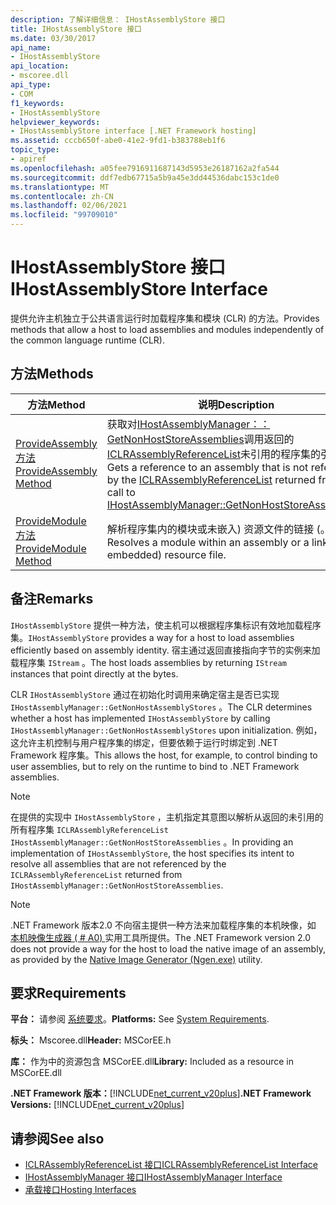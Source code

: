 ```yaml
---
description: 了解详细信息： IHostAssemblyStore 接口
title: IHostAssemblyStore 接口
ms.date: 03/30/2017
api_name:
- IHostAssemblyStore
api_location:
- mscoree.dll
api_type:
- COM
f1_keywords:
- IHostAssemblyStore
helpviewer_keywords:
- IHostAssemblyStore interface [.NET Framework hosting]
ms.assetid: cccb650f-abe0-41e2-9fd1-b383788eb1f6
topic_type:
- apiref
ms.openlocfilehash: a05fee7916911687143d5953e26187162a2fa544
ms.sourcegitcommit: ddf7edb67715a5b9a45e3dd44536dabc153c1de0
ms.translationtype: MT
ms.contentlocale: zh-CN
ms.lasthandoff: 02/06/2021
ms.locfileid: "99709010"
---
```

# <a name="ihostassemblystore-interface"></a><span data-ttu-id="941b4-103">IHostAssemblyStore 接口</span><span class="sxs-lookup"><span data-stu-id="941b4-103">IHostAssemblyStore Interface</span></span>

<span data-ttu-id="941b4-104">提供允许主机独立于公共语言运行时加载程序集和模块 (CLR) 的方法。</span><span class="sxs-lookup"><span data-stu-id="941b4-104">Provides methods that allow a host to load assemblies and modules independently of the common language runtime (CLR).</span></span>  
  
## <a name="methods"></a><span data-ttu-id="941b4-105">方法</span><span class="sxs-lookup"><span data-stu-id="941b4-105">Methods</span></span>  
  
|<span data-ttu-id="941b4-106">方法</span><span class="sxs-lookup"><span data-stu-id="941b4-106">Method</span></span>|<span data-ttu-id="941b4-107">说明</span><span class="sxs-lookup"><span data-stu-id="941b4-107">Description</span></span>|  
|------------|-----------------|  
|[<span data-ttu-id="941b4-108">ProvideAssembly 方法</span><span class="sxs-lookup"><span data-stu-id="941b4-108">ProvideAssembly Method</span></span>](ihostassemblystore-provideassembly-method.md)|<span data-ttu-id="941b4-109">获取对[IHostAssemblyManager：： GetNonHostStoreAssemblies](ihostassemblymanager-getnonhoststoreassemblies-method.md)调用返回的[ICLRAssemblyReferenceList](iclrassemblyreferencelist-interface.md)未引用的程序集的引用。</span><span class="sxs-lookup"><span data-stu-id="941b4-109">Gets a reference to an assembly that is not referenced by the [ICLRAssemblyReferenceList](iclrassemblyreferencelist-interface.md) returned from a call to [IHostAssemblyManager::GetNonHostStoreAssemblies](ihostassemblymanager-getnonhoststoreassemblies-method.md).</span></span>|  
|[<span data-ttu-id="941b4-110">ProvideModule 方法</span><span class="sxs-lookup"><span data-stu-id="941b4-110">ProvideModule Method</span></span>](ihostassemblystore-providemodule-method.md)|<span data-ttu-id="941b4-111">解析程序集内的模块或未嵌入) 资源文件的链接 (。</span><span class="sxs-lookup"><span data-stu-id="941b4-111">Resolves a module within an assembly or a linked (not embedded) resource file.</span></span>|  
  
## <a name="remarks"></a><span data-ttu-id="941b4-112">备注</span><span class="sxs-lookup"><span data-stu-id="941b4-112">Remarks</span></span>  

 <span data-ttu-id="941b4-113">`IHostAssemblyStore` 提供一种方法，使主机可以根据程序集标识有效地加载程序集。</span><span class="sxs-lookup"><span data-stu-id="941b4-113">`IHostAssemblyStore` provides a way for a host to load assemblies efficiently based on assembly identity.</span></span> <span data-ttu-id="941b4-114">宿主通过返回直接指向字节的实例来加载程序集 `IStream` 。</span><span class="sxs-lookup"><span data-stu-id="941b4-114">The host loads assemblies by returning `IStream` instances that point directly at the bytes.</span></span>  
  
 <span data-ttu-id="941b4-115">CLR `IHostAssemblyStore` 通过在初始化时调用来确定宿主是否已实现 `IHostAssemblyManager::GetNonHostAssemblyStores` 。</span><span class="sxs-lookup"><span data-stu-id="941b4-115">The CLR determines whether a host has implemented `IHostAssemblyStore` by calling `IHostAssemblyManager::GetNonHostAssemblyStores` upon initialization.</span></span> <span data-ttu-id="941b4-116">例如，这允许主机控制与用户程序集的绑定，但要依赖于运行时绑定到 .NET Framework 程序集。</span><span class="sxs-lookup"><span data-stu-id="941b4-116">This allows the host, for example, to control binding to user assemblies, but to rely on the runtime to bind to .NET Framework assemblies.</span></span>  
  
> [!NOTE]
> <span data-ttu-id="941b4-117">在提供的实现中 `IHostAssemblyStore` ，主机指定其意图以解析从返回的未引用的所有程序集 `ICLRAssemblyReferenceList` `IHostAssemblyManager::GetNonHostStoreAssemblies` 。</span><span class="sxs-lookup"><span data-stu-id="941b4-117">In providing an implementation of `IHostAssemblyStore`, the host specifies its intent to resolve all assemblies that are not referenced by the `ICLRAssemblyReferenceList` returned from `IHostAssemblyManager::GetNonHostStoreAssemblies`.</span></span>  
  
> [!NOTE]
> <span data-ttu-id="941b4-118">.NET Framework 版本2.0 不向宿主提供一种方法来加载程序集的本机映像，如 [本机映像生成器 ( # A0) ](../../tools/ngen-exe-native-image-generator.md) 实用工具所提供。</span><span class="sxs-lookup"><span data-stu-id="941b4-118">The .NET Framework version 2.0 does not provide a way for the host to load the native image of an assembly, as provided by the [Native Image Generator (Ngen.exe)](../../tools/ngen-exe-native-image-generator.md) utility.</span></span>  
  
## <a name="requirements"></a><span data-ttu-id="941b4-119">要求</span><span class="sxs-lookup"><span data-stu-id="941b4-119">Requirements</span></span>  

 <span data-ttu-id="941b4-120">**平台：** 请参阅 [系统要求](../../get-started/system-requirements.md)。</span><span class="sxs-lookup"><span data-stu-id="941b4-120">**Platforms:** See [System Requirements](../../get-started/system-requirements.md).</span></span>  
  
 <span data-ttu-id="941b4-121">**标头：** Mscoree.dll</span><span class="sxs-lookup"><span data-stu-id="941b4-121">**Header:** MSCorEE.h</span></span>  
  
 <span data-ttu-id="941b4-122">**库：** 作为中的资源包含 MSCorEE.dll</span><span class="sxs-lookup"><span data-stu-id="941b4-122">**Library:** Included as a resource in MSCorEE.dll</span></span>  
  
 <span data-ttu-id="941b4-123">**.NET Framework 版本：**[!INCLUDE[net_current_v20plus](../../../../includes/net-current-v20plus-md.md)]</span><span class="sxs-lookup"><span data-stu-id="941b4-123">**.NET Framework Versions:** [!INCLUDE[net_current_v20plus](../../../../includes/net-current-v20plus-md.md)]</span></span>  
  
## <a name="see-also"></a><span data-ttu-id="941b4-124">请参阅</span><span class="sxs-lookup"><span data-stu-id="941b4-124">See also</span></span>

- [<span data-ttu-id="941b4-125">ICLRAssemblyReferenceList 接口</span><span class="sxs-lookup"><span data-stu-id="941b4-125">ICLRAssemblyReferenceList Interface</span></span>](iclrassemblyreferencelist-interface.md)
- [<span data-ttu-id="941b4-126">IHostAssemblyManager 接口</span><span class="sxs-lookup"><span data-stu-id="941b4-126">IHostAssemblyManager Interface</span></span>](ihostassemblymanager-interface.md)
- [<span data-ttu-id="941b4-127">承载接口</span><span class="sxs-lookup"><span data-stu-id="941b4-127">Hosting Interfaces</span></span>](hosting-interfaces.md)

